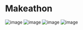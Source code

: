 # Makeathon
![image](https://user-images.githubusercontent.com/77271332/228428981-ab8a71a8-8a92-4a44-9814-908860766d22.png)
![image](https://user-images.githubusercontent.com/77271332/228429021-c6f02415-024f-48fe-b462-664e6d78aa30.png)
![image](https://user-images.githubusercontent.com/77271332/228429111-4a68adbe-d449-435e-9e29-84ff632aafea.png)
![image](https://user-images.githubusercontent.com/77271332/228429148-83b78855-3cc7-4d7b-888b-d3f6aca7ac88.png)
